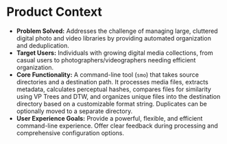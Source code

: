<!-- Version: 0.2 | Last Updated: 2025-04-05 | Updated By: Cline -->

# Product Context

- **Problem Solved:** Addresses the challenge of managing large, cluttered digital photo and video libraries by providing automated organization and deduplication.
- **Target Users:** Individuals with growing digital media collections, from casual users to photographers/videographers needing efficient organization.
- **Core Functionality:** A command-line tool (`smo`) that takes source directories and a destination path. It processes media files, extracts metadata, calculates perceptual hashes, compares files for similarity using VP Trees and DTW, and organizes unique files into the destination directory based on a customizable format string. Duplicates can be optionally moved to a separate directory.
- **User Experience Goals:** Provide a powerful, flexible, and efficient command-line experience. Offer clear feedback during processing and comprehensive configuration options.
